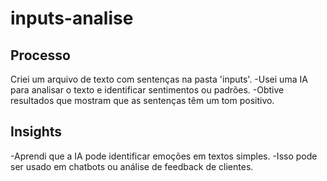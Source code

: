 # inputs-analise
## Processo
Criei um arquivo de texto com sentenças na pasta 'inputs'.
-Usei uma IA para analisar o texto e identificar sentimentos ou padrões.
-Obtive resultados que mostram que as sentenças têm um tom positivo.

## Insights
-Aprendi que a IA pode identificar emoções em textos simples.
-Isso pode ser usado em chatbots ou análise de feedback de clientes.
